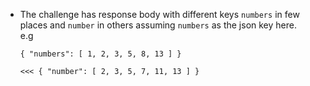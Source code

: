 - The challenge has response body with different keys `numbers` in few places and `number` in others  assuming `numbers` as the json key here.  
e.g    
    ```
    { "numbers": [ 1, 2, 3, 5, 8, 13 ] }
    ```
    ```
    <<< { "number": [ 2, 3, 5, 7, 11, 13 ] }
    ```


